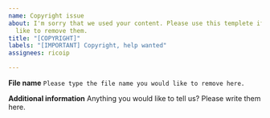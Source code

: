 ```yaml
---
name: Copyright issue
about: I'm sorry that we used your content. Please use this templete if you would
  like to remove them.
title: "[COPYRIGHT]"
labels: "[IMPORTANT] Copyright, help wanted"
assignees: ricoip

---
```


**File name**
`Please type the file name you would like to remove here.`

**Additional information**
Anything you would like to tell us? Please write them here.
